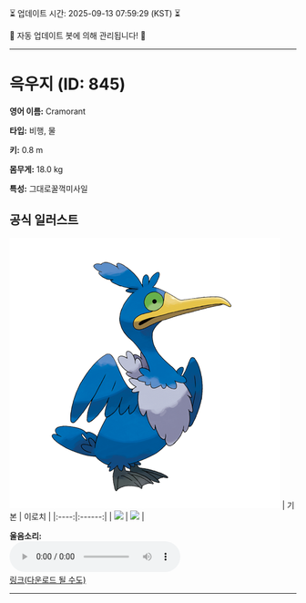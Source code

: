 
⏳ 업데이트 시간: 2025-09-13 07:59:29 (KST) ⏳

🤖 자동 업데이트 봇에 의해 관리됩니다! 🤖

---

# 윽우지 (ID: 845)
**영어 이름:** Cramorant

**타입:** 비행, 물

**키:** 0.8 m

**몸무게:** 18.0 kg

**특성:** 그대로꿀꺽미사일

## 공식 일러스트
![](https://raw.githubusercontent.com/PokeAPI/sprites/master/sprites/pokemon/other/official-artwork/845.png)
| 기본 | 이로치 |
|:----:|:------:|
| <img src="http://play.pokemonshowdown.com/sprites/ani/cramorant.gif" width="200"> | <img src="http://play.pokemonshowdown.com/sprites/ani-shiny/cramorant.gif" width="200"> |

**울음소리:**<br><audio controls src="https://raw.githubusercontent.com/PokeAPI/cries/main/cries/pokemon/latest/845.ogg"></audio><br> [링크(다운로드 될 수도)](https://raw.githubusercontent.com/PokeAPI/cries/main/cries/pokemon/latest/845.ogg)


---
